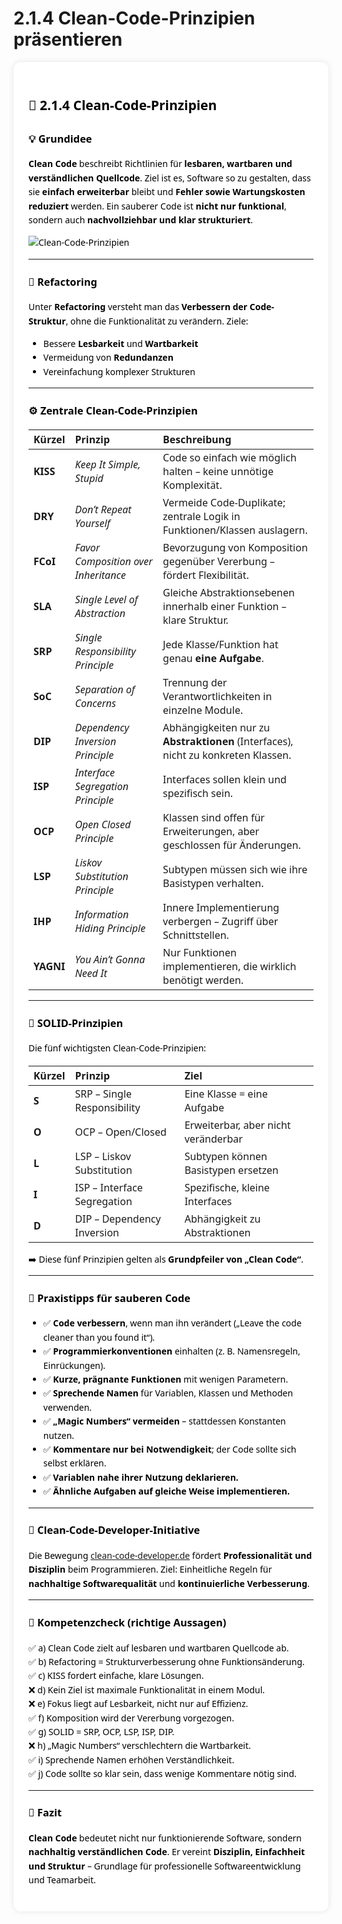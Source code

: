 # 2.1.4 Clean-Code-Prinzipien präsentieren

<section style="font-family:'Segoe UI', Roboto, sans-serif; color:#000; background:#fff; padding:24px; line-height:1.6;  margin:auto; border-radius:12px; box-shadow:0 0 10px rgba(0,0,0,0.1);">

## 🧹 2.1.4 Clean-Code-Prinzipien

### 💡 Grundidee

**Clean Code** beschreibt Richtlinien für **lesbaren, wartbaren und verständlichen Quellcode**.
Ziel ist es, Software so zu gestalten, dass sie **einfach erweiterbar** bleibt und **Fehler sowie Wartungskosten reduziert** werden.
Ein sauberer Code ist **nicht nur funktional**, sondern auch **nachvollziehbar und klar strukturiert**.


![Clean-Code-Prinzipien](/Clean-Code-Prinzipien/Clean-Code-Prinzipien.png)

---

### 🧱 Refactoring

Unter **Refactoring** versteht man das **Verbessern der Code-Struktur**, ohne die Funktionalität zu verändern.
Ziele:

* Bessere **Lesbarkeit** und **Wartbarkeit**
* Vermeidung von **Redundanzen**
* Vereinfachung komplexer Strukturen

---

### ⚙️ Zentrale Clean-Code-Prinzipien

| Kürzel    | Prinzip                              | Beschreibung                                                                      |
| :-------- | :----------------------------------- | :-------------------------------------------------------------------------------- |
| **KISS**  | *Keep It Simple, Stupid*             | Code so einfach wie möglich halten – keine unnötige Komplexität.                  |
| **DRY**   | *Don’t Repeat Yourself*              | Vermeide Code-Duplikate; zentrale Logik in Funktionen/Klassen auslagern.          |
| **FCoI**  | *Favor Composition over Inheritance* | Bevorzugung von Komposition gegenüber Vererbung – fördert Flexibilität.           |
| **SLA**   | *Single Level of Abstraction*        | Gleiche Abstraktionsebenen innerhalb einer Funktion – klare Struktur.             |
| **SRP**   | *Single Responsibility Principle*    | Jede Klasse/Funktion hat genau **eine Aufgabe**.                                  |
| **SoC**   | *Separation of Concerns*             | Trennung der Verantwortlichkeiten in einzelne Module.                             |
| **DIP**   | *Dependency Inversion Principle*     | Abhängigkeiten nur zu **Abstraktionen** (Interfaces), nicht zu konkreten Klassen. |
| **ISP**   | *Interface Segregation Principle*    | Interfaces sollen klein und spezifisch sein.                                      |
| **OCP**   | *Open Closed Principle*              | Klassen sind offen für Erweiterungen, aber geschlossen für Änderungen.            |
| **LSP**   | *Liskov Substitution Principle*      | Subtypen müssen sich wie ihre Basistypen verhalten.                               |
| **IHP**   | *Information Hiding Principle*       | Innere Implementierung verbergen – Zugriff über Schnittstellen.                   |
| **YAGNI** | *You Ain’t Gonna Need It*            | Nur Funktionen implementieren, die wirklich benötigt werden.                      |

---

### 🧩 SOLID-Prinzipien

Die fünf wichtigsten Clean-Code-Prinzipien:

| Kürzel | Prinzip                     | Ziel                                |
| :----- | :-------------------------- | :---------------------------------- |
| **S**  | SRP – Single Responsibility | Eine Klasse = eine Aufgabe          |
| **O**  | OCP – Open/Closed           | Erweiterbar, aber nicht veränderbar |
| **L**  | LSP – Liskov Substitution   | Subtypen können Basistypen ersetzen |
| **I**  | ISP – Interface Segregation | Spezifische, kleine Interfaces      |
| **D**  | DIP – Dependency Inversion  | Abhängigkeit zu Abstraktionen       |

➡️ Diese fünf Prinzipien gelten als **Grundpfeiler von „Clean Code“**.

---

### 🧠 Praxistipps für sauberen Code

* ✅ **Code verbessern**, wenn man ihn verändert („Leave the code cleaner than you found it“).
* ✅ **Programmierkonventionen** einhalten (z. B. Namensregeln, Einrückungen).
* ✅ **Kurze, prägnante Funktionen** mit wenigen Parametern.
* ✅ **Sprechende Namen** für Variablen, Klassen und Methoden verwenden.
* ✅ **„Magic Numbers“ vermeiden** – stattdessen Konstanten nutzen.
* ✅ **Kommentare nur bei Notwendigkeit**; der Code sollte sich selbst erklären.
* ✅ **Variablen nahe ihrer Nutzung deklarieren.**
* ✅ **Ähnliche Aufgaben auf gleiche Weise implementieren.**

---

### 💬 Clean-Code-Developer-Initiative

Die Bewegung [clean-code-developer.de](https://clean-code-developer.de) fördert **Professionalität und Disziplin** beim Programmieren.
Ziel: Einheitliche Regeln für **nachhaltige Softwarequalität** und **kontinuierliche Verbesserung**.

---

### 🧠 Kompetenzcheck (richtige Aussagen)

✅ a) Clean Code zielt auf lesbaren und wartbaren Quellcode ab.<br>
✅ b) Refactoring = Strukturverbesserung ohne Funktionsänderung.<br>
✅ c) KISS fordert einfache, klare Lösungen.<br>
❌ d) Kein Ziel ist maximale Funktionalität in einem Modul.<br>
❌ e) Fokus liegt auf Lesbarkeit, nicht nur auf Effizienz.<br>
✅ f) Komposition wird der Vererbung vorgezogen.<br>
✅ g) SOLID = SRP, OCP, LSP, ISP, DIP.<br>
❌ h) „Magic Numbers“ verschlechtern die Wartbarkeit.<br>
✅ i) Sprechende Namen erhöhen Verständlichkeit.<br>
✅ j) Code sollte so klar sein, dass wenige Kommentare nötig sind.<br>

---

### 📘 Fazit

**Clean Code** bedeutet nicht nur funktionierende Software, sondern **nachhaltig verständlichen Code**.
Er vereint **Disziplin, Einfachheit und Struktur** – Grundlage für professionelle Softwareentwicklung und Teamarbeit.

</section>
